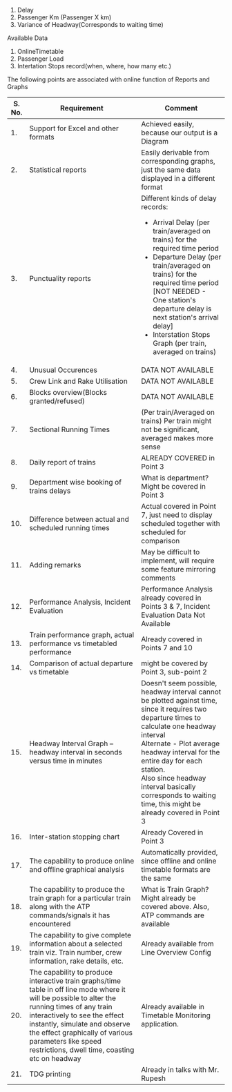 1. Delay
2. Passenger Km (Passenger X km)
3. Variance of Headway(Corresponds to waiting time)

Available Data
1. OnlineTimetable
2. Passenger Load
3. Intertation Stops record(when, where, how many etc.)

The following points are associated with online function of Reports and Graphs

S. No.|Requirement|Comment
------|------|--------
1.|Support for Excel and other formats|Achieved easily, because our output is a Diagram
2.|Statistical reports|Easily derivable from corresponding graphs, just the same data displayed in a different format
3.|Punctuality reports|Different kinds of delay records:<ul><li>Arrival Delay (per train/averaged on trains) for the required time period</li><li> Departure Delay (per train/averaged on trains) for the required time period [NOT NEEDED - One station's departure delay is next station's arrival delay]</li><li> Interstation Stops Graph (per train, averaged on trains)</li></ul>
4.|Unusual Occurences|DATA NOT AVAILABLE
5.|Crew Link and Rake Utilisation|DATA NOT AVAILABLE
6.|Blocks overview(Blocks granted/refused)|DATA NOT AVAILABLE
7.|Sectional Running Times|(Per train/Averaged on trains) Per train might not be significant, averaged makes more sense
8.|Daily report of trains|ALREADY COVERED in Point 3
9.|Department wise booking of trains delays|What is department? Might be covered in Point 3
10.|Difference between actual and scheduled running times|Actual covered in Point 7, just need to display scheduled together with scheduled for comparison
11.|Adding remarks|May be difficult to implement, will require some feature mirroring comments
12.|Performance Analysis, Incident Evaluation|Performance Analysis already covered in Points 3 & 7, Incident Evaluation Data Not Available
13.|Train performance graph, actual performance vs timetabled performance|Already covered in Points 7 and 10
14.|Comparison of actual departure vs timetable|might be covered by Point 3, sub-point 2
15.|Headway Interval Graph – headway interval in seconds versus time in minutes|Doesn't seem possible, headway interval cannot be plotted against time, since it requires two departure times to calculate one headway interval<br/>Alternate - Plot average headway interval for the entire day for each station.<br/>Also since headway interval basically corresponds to waiting time, this might be already covered in Point 3
16.|Inter-station stopping chart|Already Covered in Point 3
17.|The capability to produce online and offline graphical analysis|Automatically provided, since offline and online timetable formats are the same
18.|The capability to produce the train graph for a particular train along with the ATP commands/signals it has encountered|What is Train Graph? Might already be covered above. Also, ATP commands are available
19.|The capability to give complete information about a selected train viz. Train number, crew information, rake details, etc.|Already available from Line Overview Config
20.|The capability to produce interactive train graphs/time table in off line mode where it will be possible to alter the running times of any train interactively to see the effect instantly, simulate and observe the effect graphically of various parameters like speed restrictions, dwell time, coasting etc on headway|Already available in Timetable Monitoring application.
21.|TDG printing|Already in talks with Mr. Rupesh

